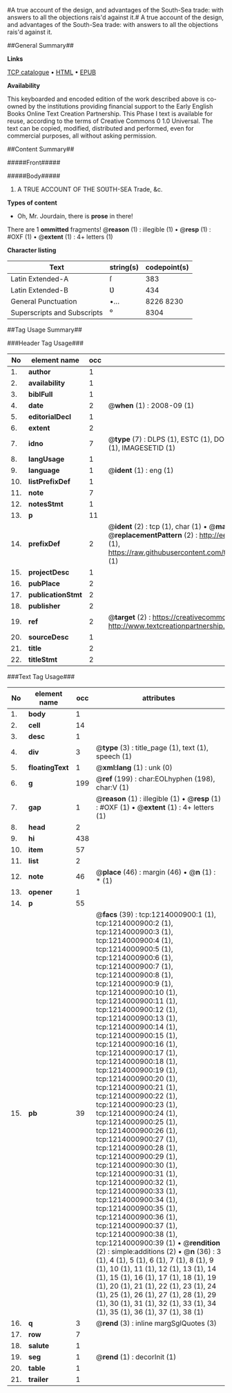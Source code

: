#A true account of the design, and advantages of the South-Sea trade: with answers to all the objections rais'd against it.#
A true account of the design, and advantages of the South-Sea trade: with answers to all the objections rais'd against it.

##General Summary##

**Links**

[TCP catalogue](http://www.ota.ox.ac.uk/tcp/)  • 
[HTML](http://tei.it.ox.ac.uk/tcp/Texts-HTML/free/004/004834143.html)  • 
[EPUB](http://tei.it.ox.ac.uk/tcp/Texts-EPUB/free/004/004834143.epub)

**Availability**

This keyboarded and encoded edition of the
	       work described above is co-owned by the institutions
	       providing financial support to the Early English Books
	       Online Text Creation Partnership. This Phase I text is
	       available for reuse, according to the terms of Creative
	       Commons 0 1.0 Universal. The text can be copied,
	       modified, distributed and performed, even for
	       commercial purposes, all without asking permission.


##Content Summary##

#####Front#####

#####Body#####

1. A TRUE ACCOUNT OF THE SOƲTH-SEA Trade, &c.

**Types of content**

  * Oh, Mr. Jourdain, there is **prose** in there!

There are 1 **ommitted** fragments! 
 @__reason__ (1) : illegible (1)  •  @__resp__ (1) : #OXF (1)  •  @__extent__ (1) : 4+ letters (1)

**Character listing**


|Text|string(s)|codepoint(s)|
|---|---|---|
|Latin Extended-A|ſ|383|
|Latin Extended-B|Ʋ|434|
|General Punctuation|•…|8226 8230|
|Superscripts             and Subscripts|⁰|8304|

##Tag Usage Summary##

###Header Tag Usage###

|No|element name|occ|attributes|
|---|---|---|---|
|1.|__author__|1||
|2.|__availability__|1||
|3.|__biblFull__|1||
|4.|__date__|2| @__when__ (1) : 2008-09 (1)|
|5.|__editorialDecl__|1||
|6.|__extent__|2||
|7.|__idno__|7| @__type__ (7) : DLPS (1), ESTC (1), DOCNO (1), TCP (1), GALEDOCNO (1), CONTENTSET (1), IMAGESETID (1)|
|8.|__langUsage__|1||
|9.|__language__|1| @__ident__ (1) : eng (1)|
|10.|__listPrefixDef__|1||
|11.|__note__|7||
|12.|__notesStmt__|1||
|13.|__p__|11||
|14.|__prefixDef__|2| @__ident__ (2) : tcp (1), char (1)  •  @__matchPattern__ (2) : ([0-9\-]+):([0-9IVX]+) (1), (.+) (1)  •  @__replacementPattern__ (2) : http://eebo.chadwyck.com/downloadtiff?vid=$1&page=$2 (1), https://raw.githubusercontent.com/textcreationpartnership/Texts/master/tcpchars.xml#$1 (1)|
|15.|__projectDesc__|1||
|16.|__pubPlace__|2||
|17.|__publicationStmt__|2||
|18.|__publisher__|2||
|19.|__ref__|2| @__target__ (2) : https://creativecommons.org/publicdomain/zero/1.0/ (1), http://www.textcreationpartnership.org/docs/. (1)|
|20.|__sourceDesc__|1||
|21.|__title__|2||
|22.|__titleStmt__|2||


###Text Tag Usage###

|No|element name|occ|attributes|
|---|---|---|---|
|1.|__body__|1||
|2.|__cell__|14||
|3.|__desc__|1||
|4.|__div__|3| @__type__ (3) : title_page (1), text (1), speech (1)|
|5.|__floatingText__|1| @__xml:lang__ (1) : unk (0)|
|6.|__g__|199| @__ref__ (199) : char:EOLhyphen (198), char:V (1)|
|7.|__gap__|1| @__reason__ (1) : illegible (1)  •  @__resp__ (1) : #OXF (1)  •  @__extent__ (1) : 4+ letters (1)|
|8.|__head__|2||
|9.|__hi__|438||
|10.|__item__|57||
|11.|__list__|2||
|12.|__note__|46| @__place__ (46) : margin (46)  •  @__n__ (1) : * (1)|
|13.|__opener__|1||
|14.|__p__|55||
|15.|__pb__|39| @__facs__ (39) : tcp:1214000900:1 (1), tcp:1214000900:2 (1), tcp:1214000900:3 (1), tcp:1214000900:4 (1), tcp:1214000900:5 (1), tcp:1214000900:6 (1), tcp:1214000900:7 (1), tcp:1214000900:8 (1), tcp:1214000900:9 (1), tcp:1214000900:10 (1), tcp:1214000900:11 (1), tcp:1214000900:12 (1), tcp:1214000900:13 (1), tcp:1214000900:14 (1), tcp:1214000900:15 (1), tcp:1214000900:16 (1), tcp:1214000900:17 (1), tcp:1214000900:18 (1), tcp:1214000900:19 (1), tcp:1214000900:20 (1), tcp:1214000900:21 (1), tcp:1214000900:22 (1), tcp:1214000900:23 (1), tcp:1214000900:24 (1), tcp:1214000900:25 (1), tcp:1214000900:26 (1), tcp:1214000900:27 (1), tcp:1214000900:28 (1), tcp:1214000900:29 (1), tcp:1214000900:30 (1), tcp:1214000900:31 (1), tcp:1214000900:32 (1), tcp:1214000900:33 (1), tcp:1214000900:34 (1), tcp:1214000900:35 (1), tcp:1214000900:36 (1), tcp:1214000900:37 (1), tcp:1214000900:38 (1), tcp:1214000900:39 (1)  •  @__rendition__ (2) : simple:additions (2)  •  @__n__ (36) : 3 (1), 4 (1), 5 (1), 6 (1), 7 (1), 8 (1), 9 (1), 10 (1), 11 (1), 12 (1), 13 (1), 14 (1), 15 (1), 16 (1), 17 (1), 18 (1), 19 (1), 20 (1), 21 (1), 22 (1), 23 (1), 24 (1), 25 (1), 26 (1), 27 (1), 28 (1), 29 (1), 30 (1), 31 (1), 32 (1), 33 (1), 34 (1), 35 (1), 36 (1), 37 (1), 38 (1)|
|16.|__q__|3| @__rend__ (3) : inline margSglQuotes (3)|
|17.|__row__|7||
|18.|__salute__|1||
|19.|__seg__|1| @__rend__ (1) : decorInit (1)|
|20.|__table__|1||
|21.|__trailer__|1||
